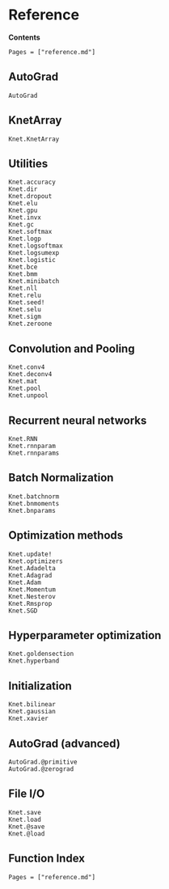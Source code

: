 # Reference

**Contents**

```@contents
Pages = ["reference.md"]
```

## AutoGrad

```@docs
AutoGrad
```

## KnetArray

```@docs
Knet.KnetArray
```

## Utilities

```@docs
Knet.accuracy
Knet.dir
Knet.dropout
Knet.elu
Knet.gpu
Knet.invx
Knet.gc
Knet.softmax
Knet.logp
Knet.logsoftmax
Knet.logsumexp
Knet.logistic
Knet.bce
Knet.bmm
Knet.minibatch
Knet.nll
Knet.relu
Knet.seed!
Knet.selu
Knet.sigm
Knet.zeroone
```

## Convolution and Pooling

```@docs
Knet.conv4
Knet.deconv4
Knet.mat
Knet.pool
Knet.unpool
```

## Recurrent neural networks

```@docs
Knet.RNN
Knet.rnnparam
Knet.rnnparams
```

## Batch Normalization

```@docs
Knet.batchnorm
Knet.bnmoments
Knet.bnparams
```

## Optimization methods

```@docs
Knet.update!
Knet.optimizers
Knet.Adadelta
Knet.Adagrad
Knet.Adam
Knet.Momentum
Knet.Nesterov
Knet.Rmsprop
Knet.SGD
```

## Hyperparameter optimization

```@docs
Knet.goldensection
Knet.hyperband
```

## Initialization

```@docs
Knet.bilinear
Knet.gaussian
Knet.xavier
```

## AutoGrad (advanced)

```@docs
AutoGrad.@primitive
AutoGrad.@zerograd
```

## File I/O
```@docs
Knet.save
Knet.load
Knet.@save
Knet.@load
```

## Function Index

```@index
Pages = ["reference.md"]
```
